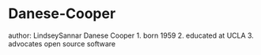 # Danese-Cooper
author: LindseySannar Danese Cooper
1.
born 1959
2. 
 educated at UCLA
3. 
advocates open source software
